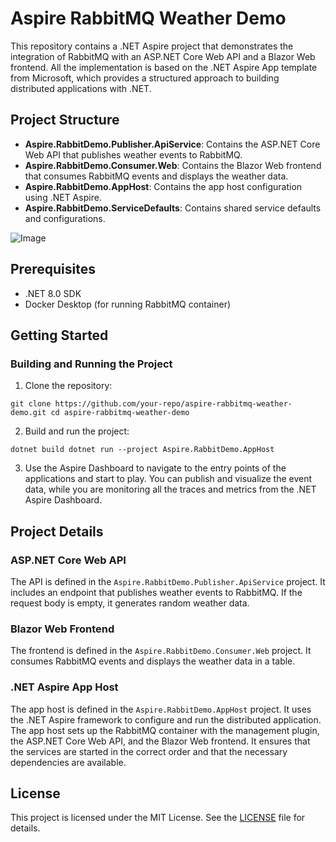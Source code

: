 # Aspire RabbitMQ Weather Demo

This repository contains a .NET Aspire project that demonstrates the integration of RabbitMQ with an ASP.NET Core Web API and a Blazor Web frontend.
All the implementation is based on the .NET Aspire App template from Microsoft, which provides a structured approach to building distributed applications with .NET.

## Project Structure

- **Aspire.RabbitDemo.Publisher.ApiService**: Contains the ASP.NET Core Web API that publishes weather events to RabbitMQ.
- **Aspire.RabbitDemo.Consumer.Web**: Contains the Blazor Web frontend that consumes RabbitMQ events and displays the weather data.
- **Aspire.RabbitDemo.AppHost**: Contains the app host configuration using .NET Aspire.
- **Aspire.RabbitDemo.ServiceDefaults**: Contains shared service defaults and configurations.

![Image](https://github.com/user-attachments/assets/0eaf23eb-755b-40d7-83a8-0bea9eba9d66)

## Prerequisites

- .NET 8.0 SDK
- Docker Desktop (for running RabbitMQ container)

## Getting Started

### Building and Running the Project

1. Clone the repository:
```
git clone https://github.com/your-repo/aspire-rabbitmq-weather-demo.git cd aspire-rabbitmq-weather-demo
```

2. Build and run the project:
```
dotnet build dotnet run --project Aspire.RabbitDemo.AppHost
```
3. Use the Aspire Dashboard to navigate to the entry points of the applications and start to play. You can publish and visualize the event data, while you are monitoring all the traces and metrics from the .NET Aspire Dashboard.

## Project Details

### ASP.NET Core Web API

The API is defined in the `Aspire.RabbitDemo.Publisher.ApiService` project. It includes an endpoint that publishes weather events to RabbitMQ. If the request body is empty, it generates random weather data.

### Blazor Web Frontend

The frontend is defined in the `Aspire.RabbitDemo.Consumer.Web` project. It consumes RabbitMQ events and displays the weather data in a table.

### .NET Aspire App Host

The app host is defined in the `Aspire.RabbitDemo.AppHost` project. It uses the .NET Aspire framework to configure and run the distributed application. The app host sets up the RabbitMQ container with the management plugin, the ASP.NET Core Web API, and the Blazor Web frontend. It ensures that the services are started in the correct order and that the necessary dependencies are available.

## License

This project is licensed under the MIT License. See the [LICENSE](LICENSE) file for details.

